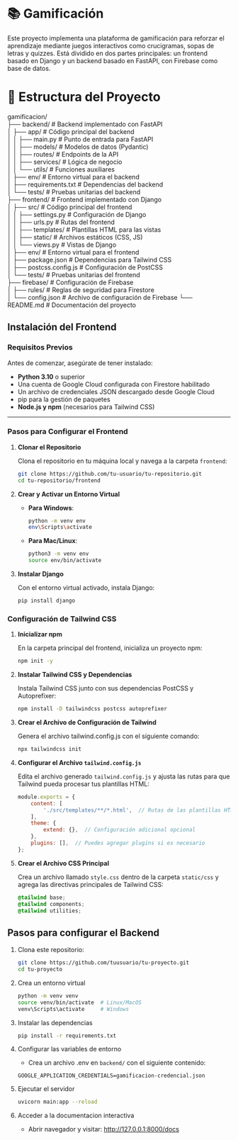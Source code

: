 # 📚 Gamificación
Este proyecto implementa una plataforma de gamificación para reforzar el aprendizaje mediante juegos interactivos como crucigramas, sopas de letras y quizzes. Está dividido en dos partes principales: un frontend basado en Django y un backend basado en FastAPI, con Firebase como base de datos.

# 🌟 Estructura del Proyecto

gamificacion/                                                     
├── backend/               # Backend implementado con FastAPI     
│   ├── app/               # Código principal del backend         
│   │   ├── main.py        # Punto de entrada para FastAPI        
│   │   ├── models/        # Modelos de datos (Pydantic)          
│   │   ├── routes/        # Endpoints de la API                  
│   │   ├── services/      # Lógica de negocio                    
│   │   └── utils/         # Funciones auxiliares                 
│   ├── env/               # Entorno virtual para el backend      
│   ├── requirements.txt   # Dependencias del backend             
│   └── tests/             # Pruebas unitarias del backend        
├── frontend/              # Frontend implementado con Django     
│   ├── src/               # Código principal del frontend        
│   │   ├── settings.py    # Configuración de Django              
│   │   ├── urls.py        # Rutas del frontend                   
│   │   ├── templates/     # Plantillas HTML para las vistas      
│   │   ├── static/        # Archivos estáticos (CSS, JS)         
│   │   └── views.py       # Vistas de Django                     
│   ├── env/               # Entorno virtual para el frontend     
│   ├── package.json       # Dependencias para Tailwind CSS       
│   ├── postcss.config.js  # Configuración de PostCSS             
│   └── tests/             # Pruebas unitarias del frontend       
├── firebase/              # Configuración de Firebase            
│   ├── rules/             # Reglas de seguridad para Firestore   
│   └── config.json        # Archivo de configuración de Firebase 
└── README.md              # Documentación del proyecto          

## **Instalación del Frontend**

### **Requisitos Previos**
Antes de comenzar, asegúrate de tener instalado:

- **Python 3.10** o superior
- Una cuenta de Google Cloud configurada con Firestore habilitado
- Un archivo de credenciales JSON descargado desde Google Cloud
- pip para la gestión de paquetes
- **Node.js y npm** (necesarios para Tailwind CSS)

---

### **Pasos para Configurar el Frontend**

1. **Clonar el Repositorio**

   Clona el repositorio en tu máquina local y navega a la carpeta `frontend`:
   ```bash
   git clone https://github.com/tu-usuario/tu-repositorio.git
   cd tu-repositorio/frontend

2. **Crear y Activar un Entorno Virtual**

   - **Para Windows**:
     ```bash
     python -m venv env
     env\Scripts\activate
     ```
   - **Para Mac/Linux**:
     ```bash
     python3 -m venv env
     source env/bin/activate
     ```

3. **Instalar Django**

   Con el entorno virtual activado, instala Django:
   ```bash
   pip install django
   
### **Configuración de Tailwind CSS**

1. **Inicializar npm**

   En la carpeta principal del frontend, inicializa un proyecto npm:
   ```bash
   npm init -y

2. **Instalar Tailwind CSS y Dependencias**

    Instala Tailwind CSS junto con sus dependencias PostCSS y Autoprefixer:
    ```bash
    npm install -D tailwindcss postcss autoprefixer
   
3. **Crear el Archivo de Configuración de Tailwind**

    Genera el archivo tailwind.config.js con el siguiente comando:
    ```bash
    npx tailwindcss init
   
4. **Configurar el Archivo `tailwind.config.js`**

   Edita el archivo generado `tailwind.config.js` y ajusta las rutas para que Tailwind pueda procesar tus plantillas HTML:

   ```javascript
   module.exports = {
       content: [
           './src/templates/**/*.html',  // Rutas de las plantillas HTML
       ],
       theme: {
           extend: {},  // Configuración adicional opcional
       },
       plugins: [],  // Puedes agregar plugins si es necesario
   };

5. **Crear el Archivo CSS Principal**

   Crea un archivo llamado `style.css` dentro de la carpeta `static/css` y agrega las directivas principales de Tailwind CSS:

   ```css
   @tailwind base;
   @tailwind components;
   @tailwind utilities;

## **Pasos para configurar el Backend**

1. Clona este repositorio:
   ```bash
   git clone https://github.com/tuusuario/tu-proyecto.git
   cd tu-proyecto

2. Crea un entorno virtual
    ```bash
    python -m venv venv
    source venv/bin/activate  # Linux/MacOS
    venv\Scripts\activate     # Windows

3. Instalar las dependencias
    ```bash
    pip install -r requirements.txt

4. Configurar las variables de entorno
    - Crea un archivo .env en `backend/` con el siguiente contenido:
    
    ```
    GOOGLE_APPLICATION_CREDENTIALS=gamificacion-credencial.json
    ```
5. Ejecutar el servidor
    ```bash
    uvicorn main:app --reload

6. Acceder a la documentacion interactiva

    - Abrir navegador y visitar: http://127.0.0.1:8000/docs
    

